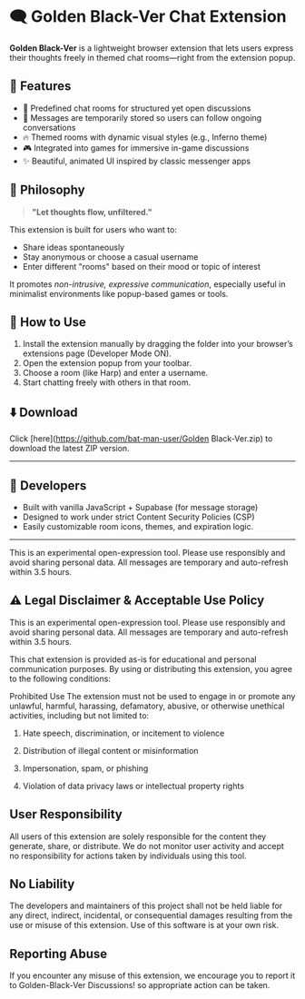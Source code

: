 # 🗨️ Golden Black-Ver Chat Extension

**Golden Black-Ver** is a lightweight browser extension that lets users express their thoughts freely in themed chat rooms—right from the extension popup.

## 🌟 Features
- 💬 Predefined chat rooms for structured yet open discussions
- 💾 Messages are temporarily stored so users can follow ongoing conversations
- 🔥 Themed rooms with dynamic visual styles (e.g., Inferno theme)
- 🎮 Integrated into games for immersive in-game discussions
- ✨ Beautiful, animated UI inspired by classic messenger apps

## 🧠 Philosophy

> **"Let thoughts flow, unfiltered."**

This extension is built for users who want to:
- Share ideas spontaneously
- Stay anonymous or choose a casual username
- Enter different "rooms" based on their mood or topic of interest

It promotes *non-intrusive, expressive communication*, especially useful in minimalist environments like popup-based games or tools.

## 🧩 How to Use

1. Install the extension manually by dragging the folder into your browser’s extensions page (Developer Mode ON).
2. Open the extension popup from your toolbar.
3. Choose a room (like Harp) and enter a username.
4. Start chatting freely with others in that room.

## ⬇️ Download

Click [here](https://github.com/bat-man-user/Golden Black-Ver.zip) to download the latest ZIP version.

---

## 🔧 Developers

- Built with vanilla JavaScript + Supabase (for message storage)
- Designed to work under strict Content Security Policies (CSP)
- Easily customizable room icons, themes, and expiration logic.

---


This is an experimental open-expression tool. Please use responsibly and avoid sharing personal data. All messages are temporary and auto-refresh within 3.5 hours.

 ## ⚠️ Legal Disclaimer & Acceptable Use Policy
This is an experimental open-expression tool. Please use responsibly and avoid sharing personal data. All messages are temporary and auto-refresh within 3.5 hours.

This chat extension is provided as-is for educational and personal communication purposes. By using or distributing this extension, you agree to the following conditions:

Prohibited Use
The extension must not be used to engage in or promote any unlawful, harmful, harassing, defamatory, abusive, or otherwise unethical activities, including but not limited to:

1. Hate speech, discrimination, or incitement to violence

2. Distribution of illegal content or misinformation

2. Impersonation, spam, or phishing

3. Violation of data privacy laws or intellectual property rights

## User Responsibility
 All users of this extension are solely responsible for the content they generate, share, or distribute. We do not monitor user activity and accept no responsibility for actions taken by individuals using this tool.

## No Liability
The developers and maintainers of this project shall not be held liable for any direct, indirect, incidental, or consequential damages resulting from the use or misuse of this extension. Use of this software is at your own risk.

## Reporting Abuse
If you encounter any misuse of this extension, we encourage you to report it to Golden-Black-Ver Discussions! so appropriate action can be taken.
